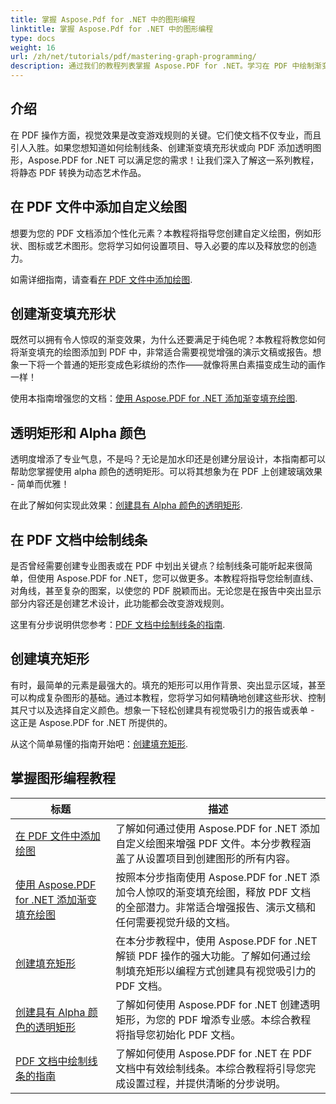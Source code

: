 ```yaml
---
title: 掌握 Aspose.Pdf for .NET 中的图形编程
linktitle: 掌握 Aspose.Pdf for .NET 中的图形编程
type: docs
weight: 16
url: /zh/net/tutorials/pdf/mastering-graph-programming/
description: 通过我们的教程列表掌握 Aspose.PDF for .NET。学习在 PDF 中绘制渐变、填充矩形和线条等增强功能。提供分步指导。
---
```

## 介绍

在 PDF 操作方面，视觉效果是改变游戏规则的关键。它们使文档不仅专业，而且引人入胜。如果您想知道如何绘制线条、创建渐变填充形状或向 PDF 添加透明图形，Aspose.PDF for .NET 可以满足您的需求！让我们深入了解这一系列教程，将静态 PDF 转换为动态艺术作品。

## 在 PDF 文件中添加自定义绘图  

想要为您的 PDF 文档添加个性化元素？本教程将指导您创建自定义绘图，例如形状、图标或艺术图形。您将学习如何设置项目、导入必要的库以及释放您的创造力。  

如需详细指南，请查看[在 PDF 文件中添加绘图](./adding-drawing/).

## 创建渐变填充形状  

既然可以拥有令人惊叹的渐变效果，为什么还要满足于纯色呢？本教程将教您如何将渐变填充的绘图添加到 PDF 中，非常适合需要视觉增强的演示文稿或报告。想象一下将一个普通的矩形变成色彩缤纷的杰作——就像将黑白素描变成生动的画作一样！  

使用本指南增强您的文档：[使用 Aspose.PDF for .NET 添加渐变填充绘图](./add-gradient-filled-drawings/).


## 透明矩形和 Alpha 颜色  

透明度增添了专业气息，不是吗？无论是加水印还是创建分层设计，本指南都可以帮助您掌握使用 alpha 颜色的透明矩形。可以将其想象为在 PDF 上创建玻璃效果 - 简单而优雅！  

在此了解如何实现此效果：[创建具有 Alpha 颜色的透明矩形](./create-transparent-rectangle-with-alpha-color/).

## 在 PDF 文档中绘制线条  

是否曾经需要创建专业图表或在 PDF 中划出关键点？绘制线条可能听起来很简单，但使用 Aspose.PDF for .NET，您可以做更多。本教程将指导您绘制直线、对角线，甚至复杂的图案，以使您的 PDF 脱颖而出。无论您是在报告中突出显示部分内容还是创建艺术设计，此功能都会改变游戏规则。  

这里有分步说明供您参考：[PDF 文档中绘制线条的指南](./guide-to-drawing-lines/).

## 创建填充矩形  

有时，最简单的元素是最强大的。填充的矩形可以用作背景、突出显示区域，甚至可以构成复杂图形的基础。通过本教程，您将学习如何精确地创建这些形状、控制其尺寸以及选择自定义颜色。想象一下轻松创建具有视觉吸引力的报告或表单 - 这正是 Aspose.PDF for .NET 所提供的。  

从这个简单易懂的指南开始吧：[创建填充矩形](./creating-filled-rectangle/).


## 掌握图形编程教程
| 标题 | 描述 |
| --- | --- | 
| [在 PDF 文件中添加绘图](./adding-drawing/) | 了解如何通过使用 Aspose.PDF for .NET 添加自定义绘图来增强 PDF 文件。本分步教程涵盖了从设置项目到创建图形的所有内容。 |  
| [使用 Aspose.PDF for .NET 添加渐变填充绘图](./add-gradient-filled-drawings/) | 按照本分步指南使用 Aspose.PDF for .NET 添加令人惊叹的渐变填充绘图，释放 PDF 文档的全部潜力。非常适合增强报告、演示文稿和任何需要视觉升级的文档。 |  
| [创建填充矩形](./creating-filled-rectangle/) | 在本分步教程中，使用 Aspose.PDF for .NET 解锁 PDF 操作的强大功能。了解如何通过绘制填充矩形以编程方式创建具有视觉吸引力的 PDF 文档。 |  
| [创建具有 Alpha 颜色的透明矩形](./create-transparent-rectangle-with-alpha-color/) | 了解如何使用 Aspose.PDF for .NET 创建透明矩形，为您的 PDF 增添专业感。本综合教程将指导您初始化 PDF 文档。 |   
| [PDF 文档中绘制线条的指南](./guide-to-drawing-lines/) | 了解如何使用 Aspose.PDF for .NET 在 PDF 文档中有效绘制线条。本综合教程将引导您完成设置过程，并提供清晰的分步说明。 |  